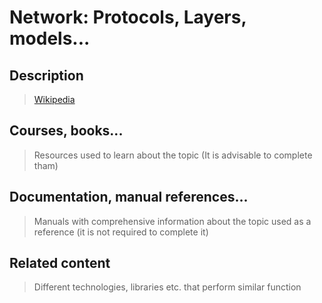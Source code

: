 # Network: Protocols, Layers, models...

## Description

>[Wikipedia](https://en.wikipedia.org/wiki/Communications_protocol)

## Courses, books...

> Resources used to learn about the topic (It is advisable to complete tham)

## Documentation, manual references...

> Manuals with comprehensive information about the topic used as a reference (it is not required to complete it)

## Related content

> Different technologies, libraries etc. that perform similar function
